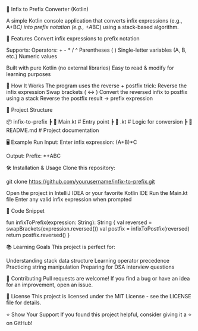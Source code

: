 🧮 Infix to Prefix Converter (Kotlin)

A simple Kotlin console application that converts infix expressions (e.g., A+B*C) into prefix notation (e.g., +A*BC) using a stack-based algorithm.

📌 Features
Convert infix expressions to prefix notation

Supports:
Operators: + - * / ^
Parentheses ( )
Single-letter variables (A, B, etc.)
Numeric values

Built with pure Kotlin (no external libraries)
Easy to read & modify for learning purposes

🚀 How It Works
The program uses the reverse + postfix trick:
Reverse the infix expression
Swap brackets ( ↔ )
Convert the reversed infix to postfix using a stack
Reverse the postfix result → prefix expression

📂 Project Structure

📦 infix-to-prefix
 ┣ 📜 Main.kt          # Entry point
 ┣ 📜 .kt     # Logic for conversion
 ┣ 📜 README.md        # Project documentation

🖥️ Example Run
Input:
Enter infix expression: (A+B)*C

Output:
Prefix: *+ABC

🛠️ Installation & Usage
Clone this repository:

git clone https://github.com/yourusername/infix-to-prefix.git

Open the project in IntelliJ IDEA or your favorite Kotlin IDE
Run the Main.kt file
Enter any valid infix expression when prompted

📜 Code Snippet

fun infixToPrefix(expression: String): String {
    val reversed = swapBrackets(expression.reversed())
    val postfix = infixToPostfix(reversed)
    return postfix.reversed()
}

📚 Learning Goals
This project is perfect for:

Understanding stack data structure
Learning operator precedence
Practicing string manipulation
Preparing for DSA interview questions

🤝 Contributing
Pull requests are welcome!
If you find a bug or have an idea for an improvement, open an issue.

📄 License
This project is licensed under the MIT License - see the LICENSE file for details.

⭐ Show Your Support
If you found this project helpful, consider giving it a ⭐ on GitHub!
